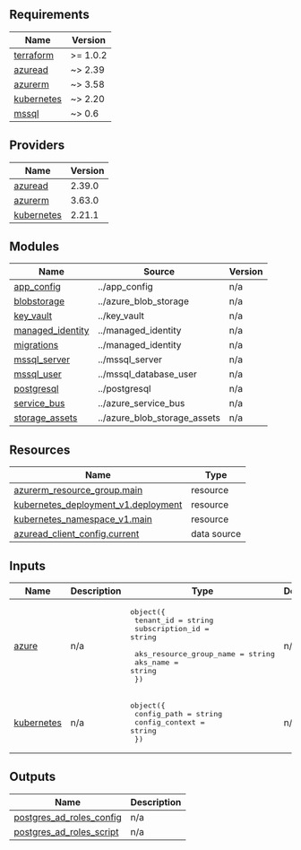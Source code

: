 <!-- BEGIN_TF_DOCS -->
## Requirements

| Name | Version |
|------|---------|
| <a name="requirement_terraform"></a> [terraform](#requirement\_terraform) | >= 1.0.2 |
| <a name="requirement_azuread"></a> [azuread](#requirement\_azuread) | ~> 2.39 |
| <a name="requirement_azurerm"></a> [azurerm](#requirement\_azurerm) | ~> 3.58 |
| <a name="requirement_kubernetes"></a> [kubernetes](#requirement\_kubernetes) | ~> 2.20 |
| <a name="requirement_mssql"></a> [mssql](#requirement\_mssql) | ~> 0.6 |

## Providers

| Name | Version |
|------|---------|
| <a name="provider_azuread"></a> [azuread](#provider\_azuread) | 2.39.0 |
| <a name="provider_azurerm"></a> [azurerm](#provider\_azurerm) | 3.63.0 |
| <a name="provider_kubernetes"></a> [kubernetes](#provider\_kubernetes) | 2.21.1 |

## Modules

| Name | Source | Version |
|------|--------|---------|
| <a name="module_app_config"></a> [app\_config](#module\_app\_config) | ../app_config | n/a |
| <a name="module_blobstorage"></a> [blobstorage](#module\_blobstorage) | ../azure_blob_storage | n/a |
| <a name="module_key_vault"></a> [key\_vault](#module\_key\_vault) | ../key_vault | n/a |
| <a name="module_managed_identity"></a> [managed\_identity](#module\_managed\_identity) | ../managed_identity | n/a |
| <a name="module_migrations"></a> [migrations](#module\_migrations) | ../managed_identity | n/a |
| <a name="module_mssql_server"></a> [mssql\_server](#module\_mssql\_server) | ../mssql_server | n/a |
| <a name="module_mssql_user"></a> [mssql\_user](#module\_mssql\_user) | ../mssql_database_user | n/a |
| <a name="module_postgresql"></a> [postgresql](#module\_postgresql) | ../postgresql | n/a |
| <a name="module_service_bus"></a> [service\_bus](#module\_service\_bus) | ../azure_service_bus | n/a |
| <a name="module_storage_assets"></a> [storage\_assets](#module\_storage\_assets) | ../azure_blob_storage_assets | n/a |

## Resources

| Name | Type |
|------|------|
| [azurerm_resource_group.main](https://registry.terraform.io/providers/hashicorp/azurerm/latest/docs/resources/resource_group) | resource |
| [kubernetes_deployment_v1.deployment](https://registry.terraform.io/providers/hashicorp/kubernetes/latest/docs/resources/deployment_v1) | resource |
| [kubernetes_namespace_v1.main](https://registry.terraform.io/providers/hashicorp/kubernetes/latest/docs/resources/namespace_v1) | resource |
| [azuread_client_config.current](https://registry.terraform.io/providers/hashicorp/azuread/latest/docs/data-sources/client_config) | data source |

## Inputs

| Name | Description | Type | Default | Required |
|------|-------------|------|---------|:--------:|
| <a name="input_azure"></a> [azure](#input\_azure) | n/a | <pre>object({<br>    tenant_id       = string<br>    subscription_id = string<br><br>    aks_resource_group_name = string<br>    aks_name                = string<br>  })</pre> | n/a | yes |
| <a name="input_kubernetes"></a> [kubernetes](#input\_kubernetes) | n/a | <pre>object({<br>    config_path    = string<br>    config_context = string<br>  })</pre> | n/a | yes |

## Outputs

| Name | Description |
|------|-------------|
| <a name="output_postgres_ad_roles_config"></a> [postgres\_ad\_roles\_config](#output\_postgres\_ad\_roles\_config) | n/a |
| <a name="output_postgres_ad_roles_script"></a> [postgres\_ad\_roles\_script](#output\_postgres\_ad\_roles\_script) | n/a |
<!-- END_TF_DOCS -->